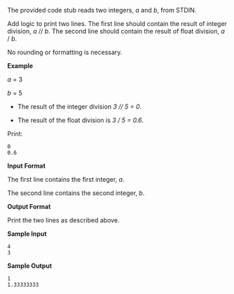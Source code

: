 The provided code stub reads two integers, *a* and *b*, from STDIN.

Add logic to print two lines. The first line should contain the result of integer division, *a* // *b*. The second line should contain the result of float division, *a* / *b*.

No rounding or formatting is necessary.

**Example**

*a* = 3

*b* = 5

* The result of the integer division *3 // 5 = 0*. 

* The result of the float division is *3 / 5 = 0.6*. 

Print:

```
0
0.6
```

**Input Format**

The first line contains the first integer, *a*.

The second line contains the second integer, *b*.

**Output Format**

Print the two lines as described above. 

**Sample Input**

```
4
3
```

**Sample Output**

```
1
1.33333333
```

